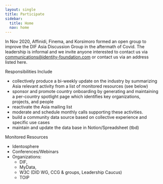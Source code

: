 ```yaml
---
layout: single
title: Participate
sidebar:
  title: Home
  nav: home
---
```

In Nov 2020, Affinidi, Finema, and Korsimoro formed an open group to improve the DIF Asia Discussion Group in the aftermath of Covid.  The leadership is informal and we invite anyone interested to contact us via communications@identity-foundation.com or contact us via an address listed here.

Responsibilities Include

* collectively produce a bi-weekly update on the industry by summarizing Asia relevant activity from a list of monitored resources (see below)
* sponsor and promote country onboarding by generating and maintaining a per-country spotlight page which identifies key organizations, projects, and people
* reactivate the Asia mailing list
* moderate and schedule monthly calls supporting these activities.
* build a community data source based on collective experience and specific use cases  
* maintain and update the data base in Notion/Spreadsheet (tbd)

Monitored Resources

* Identosphere
* Conferences/Webinars
* Organizations:
    * DIF,
    * MyData,
    * W3C (DID WG, CCG & groups, Leadership Caucus)
    * TOIP
